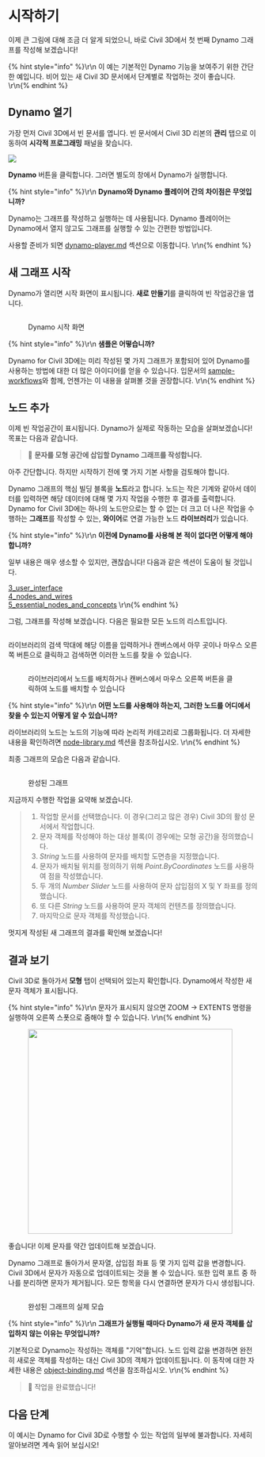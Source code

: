 # 시작하기

이제 큰 그림에 대해 조금 더 알게 되었으니, 바로 Civil 3D에서 첫 번째 Dynamo 그래프를 작성해 보겠습니다!

{% hint style="info" %}\r\n 이 예는 기본적인 Dynamo 기능을 보여주기 위한 간단한 예입니다. 비어 있는 새 Civil 3D 문서에서 단계별로 작업하는 것이 좋습니다. \r\n{% endhint %}

## Dynamo 열기

가장 먼저 Civil 3D에서 빈 문서를 엽니다. 빈 문서에서 Civil 3D 리본의 **관리** 탭으로 이동하여 **시각적 프로그래밍** 패널을 찾습니다.

![](<../.gitbook/assets/image (7).png>)

**Dynamo** 버튼을 클릭합니다. 그러면 별도의 창에서 Dynamo가 실행합니다.

{% hint style="info" %}\r\n **Dynamo와 Dynamo 플레이어 간의 차이점은 무엇입니까?**

Dynamo는 그래프를 작성하고 실행하는 데 사용됩니다. Dynamo 플레이어는 Dynamo에서 열지 않고도 그래프를 실행할 수 있는 간편한 방법입니다.

사용할 준비가 되면 [dynamo-player.md](dynamo-player.md "mention") 섹션으로 이동합니다. \r\n{% endhint %}

## 새 그래프 시작

Dynamo가 열리면 시작 화면이 표시됩니다. **새로 만들기**를 클릭하여 빈 작업공간을 엽니다.

<figure><img src="../.gitbook/assets/c3d-start.png" alt=""><figcaption><p>Dynamo 시작 화면</p></figcaption></figure>

{% hint style="info" %}\r\n **샘플은 어떻습니까?**

Dynamo for Civil 3D에는 미리 작성된 몇 가지 그래프가 포함되어 있어 Dynamo를 사용하는 방법에 대한 더 많은 아이디어를 얻을 수 있습니다. 입문서의 [sample-workflows](sample-workflows/ "mention")와 함께, 언젠가는 이 내용을 살펴볼 것을 권장합니다. \r\n{% endhint %}

## 노드 추가

이제 빈 작업공간이 표시됩니다. Dynamo가 실제로 작동하는 모습을 살펴보겠습니다! 목표는 다음과 같습니다.

>  :dart: **문자를 모형 공간에 삽입할 Dynamo 그래프를 작성합니다.**

아주 간단합니다. 하지만 시작하기 전에 몇 가지 기본 사항을 검토해야 합니다.

Dynamo 그래프의 핵심 빌딩 블록을 **노드**라고 합니다. 노드는 작은 기계와 같아서 데이터를 입력하면 해당 데이터에 대해 몇 가지 작업을 수행한 후 결과를 출력합니다. Dynamo for Civil 3D에는 하나의 노드만으로는 할 수 없는 더 크고 더 나은 작업을 수행하는 **그래프**를 작성할 수 있는, **와이어**로 연결 가능한 노드 **라이브러리**가 있습니다.

{% hint style="info" %}\r\n **이전에 Dynamo를 사용해 본 적이 없다면 어떻게 해야 합니까?**

일부 내용은 매우 생소할 수 있지만, 괜찮습니다! 다음과 같은 섹션이 도움이 될 것입니다.

[3_user_interface](../3\_user\_interface/ "mention")\
 [4_nodes_and_wires](../4\_nodes\_and\_wires/ "mention")\
 [5_essential_nodes_and_concepts](../5\_essential\_nodes\_and\_concepts/ "mention") \r\n{% endhint %}

그럼, 그래프를 작성해 보겠습니다. 다음은 필요한 모든 노드의 리스트입니다.

<figure><img src="../.gitbook/assets/c3d-create-text-node-list.png" alt=""><figcaption></figcaption></figure>

라이브러리의 검색 막대에 해당 이름을 입력하거나 캔버스에서 아무 곳이나 마우스 오른쪽 버튼으로 클릭하고 검색하면 이러한 노드를 찾을 수 있습니다.

<figure><img src="../.gitbook/assets/c3d-create-text-node-placement.gif" alt=""><figcaption><p>라이브러리에서 노드를 배치하거나 캔버스에서 마우스 오른쪽 버튼을 클릭하여 노드를 배치할 수 있습니다</p></figcaption></figure>

{% hint style="info" %}\r\n **어떤 노드를 사용해야 하는지, 그러한 노드를 어디에서 찾을 수 있는지 어떻게 알 수 있습니까?**

라이브러리의 노드는 노드의 기능에 따라 논리적 카테고리로 그룹화됩니다. 더 자세한 내용을 확인하려면 [node-library.md](node-library.md "mention") 섹션을 참조하십시오. \r\n{% endhint %}

최종 그래프의 모습은 다음과 같습니다.

<figure><img src="../.gitbook/assets/c3d-text-create-final (2).png" alt=""><figcaption><p>완성된 그래프</p></figcaption></figure>

지금까지 수행한 작업을 요약해 보겠습니다.

> 1. 작업할 문서를 선택했습니다. 이 경우(그리고 많은 경우) Civil 3D의 활성 문서에서 작업합니다.
> 2. 문자 객체를 작성해야 하는 대상 블록(이 경우에는 모형 공간)을 정의했습니다.
> 3. _String_ 노드를 사용하여 문자를 배치할 도면층을 지정했습니다.
> 4. 문자가 배치될 위치를 정의하기 위해 _Point.ByCoordinates_ 노드를 사용하여 점을 작성했습니다.
> 5. 두 개의 _Number Slider_ 노드를 사용하여 문자 삽입점의 X 및 Y 좌표를 정의했습니다.
> 6. 또 다른 _String_ 노드를 사용하여 문자 객체의 컨텐츠를 정의했습니다.
> 7. 마지막으로 문자 객체를 작성했습니다.

멋지게 작성된 새 그래프의 결과를 확인해 보겠습니다!

## 결과 보기

Civil 3D로 돌아가서 **모형** 탭이 선택되어 있는지 확인합니다. Dynamo에서 작성한 새 문자 객체가 표시됩니다.

{% hint style="info" %}\r\n 문자가 표시되지 않으면 ZOOM -> EXTENTS 명령을 실행하여 오른쪽 스폿으로 줌해야 할 수 있습니다. \r\n{% endhint %}

<figure><img src="../.gitbook/assets/c3d-create-text-result.png" alt="" width="413"><figcaption></figcaption></figure>

좋습니다! 이제 문자를 약간 업데이트해 보겠습니다.

Dynamo 그래프로 돌아가서 문자열, 삽입점 좌표 등 몇 가지 입력 값을 변경합니다. Civil 3D에서 문자가 자동으로 업데이트되는 것을 볼 수 있습니다. 또한 입력 포트 중 하나를 분리하면 문자가 제거됩니다. 모든 항목을 다시 연결하면 문자가 다시 생성됩니다. 

<div data-full-width="false">

<figure><img src="../.gitbook/assets/c3d-create-text.gif" alt=""><figcaption><p>완성된 그래프의 실제 모습</p></figcaption></figure>

</div>

{% hint style="info" %}\r\n **그래프가 실행될 때마다 Dynamo가 새 문자 객체를 삽입하지 않는 이유는 무엇입니까?**

기본적으로 Dynamo는 작성하는 객체를 "기억"합니다. 노드 입력 값을 변경하면 완전히 새로운 객체를 작성하는 대신 Civil 3D의 객체가 업데이트됩니다. 이 동작에 대한 자세한 내용은 [object-binding.md](advanced-topics/object-binding.md "mention") 섹션을 참조하십시오. \r\n{% endhint %}

> :tada: 작업을 완료했습니다!

## 다음 단계

이 예시는 Dynamo for Civil 3D로 수행할 수 있는 작업의 일부에 불과합니다. 자세히 알아보려면 계속 읽어 보십시오!
